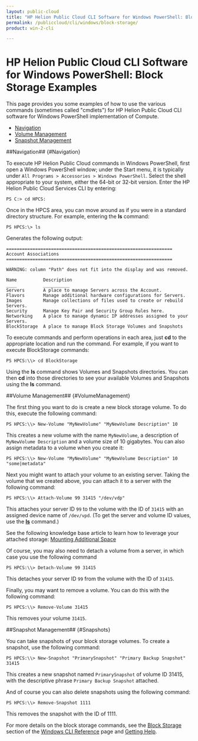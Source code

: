 ```yaml
---
layout: public-cloud
title: "HP Helion Public Cloud CLI Software for Windows PowerShell: Block Storage Examples"
permalink: /publiccloud/cli/windows/block-storage/
product: win-2-cli

---
```

<!--PUBLISHED-->
# HP Helion Public Cloud CLI Software for Windows PowerShell: Block Storage Examples

This page provides you some examples of how to use the various commands (sometimes called "cmdlets") for HP Helion Public Cloud CLI software for Windows PowerShell implementation of Compute.

* [Navigation](#Navigation)
* [Volume Management](#VolumeManagement)
* [Snapshot Management](#Snapshots)

##Navigation## {#Navigation}

To execute HP Helion Public Cloud commands in Windows PowerShell, first open a Windows PowerShell window; under the Start menu, it is typically under `All Programs > Accessories > Windows PowerShell`.  Select the shell appropriate to your system, either the 64-bit or 32-bit version.  Enter the HP Helion Public Cloud Services CLI by entering:

    PS C:> cd HPCS:

Once in the HPCS area, you can move around as if you were in a standard directory structure.  For example, entering the **ls** command:

    PS HPCS:\> ls

Generates the following output:

    ===============================================================
    Account Associations
    ===============================================================
    
    WARNING: column "Path" does not fit into the display and was removed.
    
    Name          Description
    ____          __________
    Servers       A place to manage Servers across the Account.
    Flavors       Manage additional hardware configurations for Servers.
    Images        Manage collections of files used to create or rebuild Servers.
    Security      Manage Key Pair and Security Group Rules here.
    Networking    A place to manage dynamic IP addresses assigned to your Servers.
    BlockStorage  A place to manage Block Storage Volumes and Snapshots

To execute commands and perform operations in each area, just **cd** to the appropriate location and run the command.  For example, if you want to execute BlockStorage commands:

    PS HPCS:\\> cd BlockStorage

Using the **ls** command shows Volumes and Snapshots directories. You can then **cd** into those directories to see your available Volumes and Snapshots using the **ls** command.

##Volume Management## {#VolumeManagement}

The first thing you want to do is create a new block storage volume.  To do this, execute the following command:

    PS HPCS:\\> New-Volume "MyNewVolume" "MyNewVolume Description" 10

This creates a new volume with the name `MyNewVolume`, a description of  `MyNewVolume Description` and a volume size of 10 gigabytes.  You can also assign metadata to a volume when you create it:

    PS HPCS:\\> New-Volume "MyNewVolume" "MyNewVolume Description" 10 "some|metadata"

Next you might want to attach your volume to an existing server.  Taking the volume that we created above, you can attach it to a server with the following command:

    PS HPCS:\\> Attach-Volume 99 31415 "/dev/vdp" 

This attaches your server ID `99` to the volume with the ID of `31415` with an assigned device name of `/dev/vpd`.  (To get the server and volume ID values, use the [**ls**](/publiccloud/cli/windows/reference/#ls) command.)

See the following knowledge base article to learn how to leverage your attached storage: [Mounting Additional Space](https://community.hpcloud.com/article/mounting-additional-space)

Of course, you may also need to detach a volume from a server, in which case you use the following command

    PS HPCS:\\> Detach-Volume 99 31415

This detaches your server ID `99` from the volume with the ID of `31415`.

Finally, you may want to remove a volume.  You can do this with the following command:

    PS HPCS:\\> Remove-Volume 31415

This removes your volume `31415`.

##Snapshot Management## {#Snapshots}

You can take snapshots of your block storage volumes.  To create a snapshot, use the following command:

    PS HPCS:\\> New-Snapshot "PrimarySnapshot" "Primary Backup Snapshot" 31415

This creates a new snapshot named `PrimarySnapshot` of volume ID 31415, with the descriptive phrase `Primary Backup Snapshot` attached.

And of course you can also delete snapshots using the following command:

    PS HPCS:\\> Remove-Snapshot 1111

This removes the snapshot with the ID of 1111.

For more details on the block storage commands, see the [Block Storage](/cli/windows/reference#BlockStorage) section of the [Windows CLI Reference](/cli/windows/reference) page and [Getting Help]( /publiccloud/cli/windows/help/).
